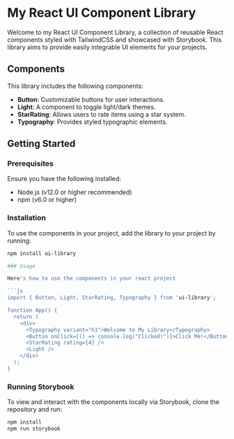 # My React UI Component Library

Welcome to my React UI Component Library, a collection of reusable React components styled with TailwindCSS and showcased with Storybook. This library aims to provide easily integrable UI elements for your projects.

## Components

This library includes the following components:

- **Button**: Customizable buttons for user interactions.
- **Light**: A component to toggle light/dark themes.
- **StarRating**: Allows users to rate items using a star system.
- **Typography**: Provides styled typographic elements.

## Getting Started

### Prerequisites

Ensure you have the following installed:

- Node.js (v12.0 or higher recommended)
- npm (v6.0 or higher)

### Installation

To use the components in your project, add the library to your project by running:

````bash
npm install ui-library

### Usage

Here's how to use the components in your react project

```js
import { Button, Light, StarRating, Typography } from 'ui-library';

function App() {
  return (
    <div>
      <Typography variant="h1">Welcome to My Library</Typography>
      <Button onClick={() => console.log("Clicked!")}>Click Me!</Button>
      <StarRating rating={4} />
      <Light />
    </div>
  );
}

````

### Running Storybook

To view and interact with the components locally via Storybook, clone the repository and run:

```bash
npm install
npm run storybook

```
